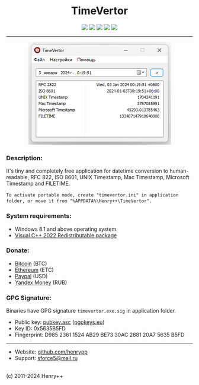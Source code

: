 <h1 align="center">TimeVertor</h1>

<p align="center">
	<a href="https://github.com/henrypp/timevertor/releases"><img src="https://img.shields.io/github/v/release/henrypp/timevertor?style=flat-square&include_prereleases&label=version" /></a>
	<a href="https://github.com/henrypp/timevertor/releases"><img src="https://img.shields.io/github/downloads/henrypp/timevertor/total.svg?style=flat-square" /></a>
	<a href="https://github.com/henrypp/timevertor/issues"><img src="https://img.shields.io/github/issues-raw/henrypp/timevertor.svg?style=flat-square&label=issues" /></a>
	<a href="https://github.com/henrypp/timevertor/graphs/contributors"><img src="https://img.shields.io/github/contributors/henrypp/timevertor?style=flat-square" /></a>
	<a href="https://github.com/henrypp/timevertor/blob/master/LICENSE"><img src="https://img.shields.io/github/license/henrypp/timevertor?style=flat-square" /></a>
</p>

-------

<p align="center">
	<img src="/images/timevertor.png?cachefix" />
</p>

### Description:
It's tiny and completely free application for datetime conversion to human-readable,
RFC 822, ISO 8601, UNIX Timestamp, Mac Timestamp, Microsoft Timestamp and FILETIME.

```
To activate portable mode, create "timevertor.ini" in application folder, or move it from "%APPDATA%\Henry++\TimeVertor".
```

### System requirements:
- Windows 8.1 and above operating system.
- [Visual C++ 2022 Redistributable package](https://learn.microsoft.com/en-us/cpp/windows/latest-supported-vc-redist?view=msvc-170)

### Donate:
- [Bitcoin](https://www.blockchain.com/btc/address/1LrRTXPsvHcQWCNZotA9RcwjsGcRghG96c) (BTC)
- [Ethereum](https://www.blockchain.com/explorer/addresses/eth/0xe2C84A62eb2a4EF154b19bec0c1c106734B95960) (ETC)
- [Paypal](https://paypal.me/henrypp) (USD)
- [Yandex Money](https://yoomoney.ru/to/4100115776040583) (RUB)

### GPG Signature:
Binaries have GPG signature `timevertor.exe.sig` in application folder.

- Public key: [pubkey.asc](https://raw.githubusercontent.com/henrypp/builder/master/pubkey.asc) ([pgpkeys.eu](https://pgpkeys.eu/pks/lookup?op=index&fingerprint=on&search=0x5635B5FD))
- Key ID: 0x5635B5FD
- Fingerprint: D985 2361 1524 AB29 BE73 30AC 2881 20A7 5635 B5FD
---
- Website: [github.com/henrypp](https://github.com/henrypp)
- Support: sforce5@mail.ru
<br />
(c) 2011-2024 Henry++
